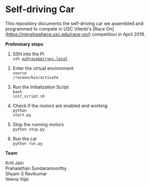 # Self-driving Car

This repository documents the self-driving car we assembled and programmed to compete in USC Viterbi's [Race On]
(https://minghsiehece.usc.edu/race-on/) competition in April 2019.

**Preliminary steps**

1. SSH into the Pi<br/>
<code>ssh pi@raspberrypi.local</code>

2. Enter the virtual environment<br/>
<code>source /raceon/bin/activate</code>

3. Run the Initialization Script<br/>
<code>bash init_script.sh</code>

4. Check if the motors are enabled and working<br/>
<code>python start.py</code>

5. Stop the running motors<br/>
<code>python stop.py</code>

6. Run the car<br/>
<code>python run.py</code>

**Team**

Kriti Jain\
Prahalathan Sundaramoorthy\
Shyam S Ravikumar\
Veena Vijai


